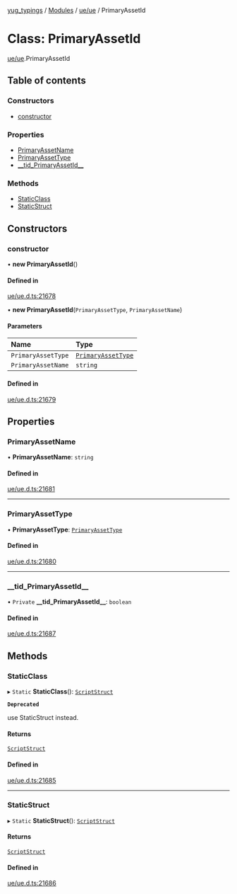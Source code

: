 [yug_typings](../README.md) / [Modules](../modules.md) / [ue/ue](../modules/ue_ue.md) / PrimaryAssetId

# Class: PrimaryAssetId

[ue/ue](../modules/ue_ue.md).PrimaryAssetId

## Table of contents

### Constructors

- [constructor](ue_ue.PrimaryAssetId.md#constructor)

### Properties

- [PrimaryAssetName](ue_ue.PrimaryAssetId.md#primaryassetname)
- [PrimaryAssetType](ue_ue.PrimaryAssetId.md#primaryassettype)
- [\_\_tid\_PrimaryAssetId\_\_](ue_ue.PrimaryAssetId.md#__tid_primaryassetid__)

### Methods

- [StaticClass](ue_ue.PrimaryAssetId.md#staticclass)
- [StaticStruct](ue_ue.PrimaryAssetId.md#staticstruct)

## Constructors

### constructor

• **new PrimaryAssetId**()

#### Defined in

[ue/ue.d.ts:21678](https://github.com/YugMetaverse/yug_typings/blob/25cad34/ue/ue.d.ts#L21678)

• **new PrimaryAssetId**(`PrimaryAssetType`, `PrimaryAssetName`)

#### Parameters

| Name | Type |
| :------ | :------ |
| `PrimaryAssetType` | [`PrimaryAssetType`](ue_ue.PrimaryAssetType.md) |
| `PrimaryAssetName` | `string` |

#### Defined in

[ue/ue.d.ts:21679](https://github.com/YugMetaverse/yug_typings/blob/25cad34/ue/ue.d.ts#L21679)

## Properties

### PrimaryAssetName

• **PrimaryAssetName**: `string`

#### Defined in

[ue/ue.d.ts:21681](https://github.com/YugMetaverse/yug_typings/blob/25cad34/ue/ue.d.ts#L21681)

___

### PrimaryAssetType

• **PrimaryAssetType**: [`PrimaryAssetType`](ue_ue.PrimaryAssetType.md)

#### Defined in

[ue/ue.d.ts:21680](https://github.com/YugMetaverse/yug_typings/blob/25cad34/ue/ue.d.ts#L21680)

___

### \_\_tid\_PrimaryAssetId\_\_

• `Private` **\_\_tid\_PrimaryAssetId\_\_**: `boolean`

#### Defined in

[ue/ue.d.ts:21687](https://github.com/YugMetaverse/yug_typings/blob/25cad34/ue/ue.d.ts#L21687)

## Methods

### StaticClass

▸ `Static` **StaticClass**(): [`ScriptStruct`](ue_ue.ScriptStruct.md)

**`Deprecated`**

use StaticStruct instead.

#### Returns

[`ScriptStruct`](ue_ue.ScriptStruct.md)

#### Defined in

[ue/ue.d.ts:21685](https://github.com/YugMetaverse/yug_typings/blob/25cad34/ue/ue.d.ts#L21685)

___

### StaticStruct

▸ `Static` **StaticStruct**(): [`ScriptStruct`](ue_ue.ScriptStruct.md)

#### Returns

[`ScriptStruct`](ue_ue.ScriptStruct.md)

#### Defined in

[ue/ue.d.ts:21686](https://github.com/YugMetaverse/yug_typings/blob/25cad34/ue/ue.d.ts#L21686)
